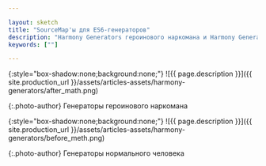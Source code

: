 ```yaml
---

layout: sketch
title: "SourceMap'ы для ES6-генераторов"
description: "Harmony Generators героинового наркомана и Harmony Generators нормального человека"
keywords: [""]

---
```


{:style="box-shadow:none;background:none;"}
![{{ page.description }}]({{ site.production_url }}/assets/articles-assets/harmony-generators/after_math.png)

{:.photo-author}
Генераторы героинового наркомана

{:style="box-shadow:none;background:none;"}
![{{ page.description }}]({{ site.production_url }}/assets/articles-assets/harmony-generators/before_meth.png)

{:.photo-author}
Генераторы нормального человека
